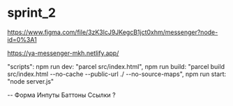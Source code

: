 # sprint_2

https://www.figma.com/file/3zK3lcJ9JKegcB1jct0xhm/messenger?node-id=0%3A1

https://ya-messenger-mkh.netlify.app/

"scripts":
npm run dev: "parcel src/index.html",
npm run build: "parcel build src/index.html --no-cache --public-url ./ --no-source-maps",
npm run start: "node server.js"

--
Форма
Инпуты
Баттоны 
Ссылки ?